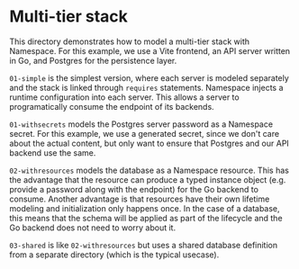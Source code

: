 # Multi-tier stack

This directory demonstrates how to model a multi-tier stack with Namespace.
For this example, we use a Vite frontend, an API server written in Go, and Postgres for the persistence layer.

`01-simple` is the simplest version, where each server is modeled separately and the stack is linked through `requires` statements.
Namespace injects a runtime configuration into each server. This allows a server to programatically consume the endpoint of its backends.

`01-withsecrets` models the Postgres server password as a Namespace secret.
For this example, we use a generated secret, since we don't care about the actual content, but only want to ensure that Postgres and our API backend use the same.

`02-withresources` models the database as a Namespace resource.
This has the advantage that the resource can produce a typed instance object (e.g. provide a password along with the endpoint) for the Go backend to consume.
Another advantage is that resources have their own lifetime modeling and initialization only happens once.
In the case of a database, this means that the schema will be applied as part of the lifecycle and the Go backend does not need to worry about it.

`03-shared` is like `02-withresources` but uses a shared database definition from a separate directory (which is the typical usecase).

